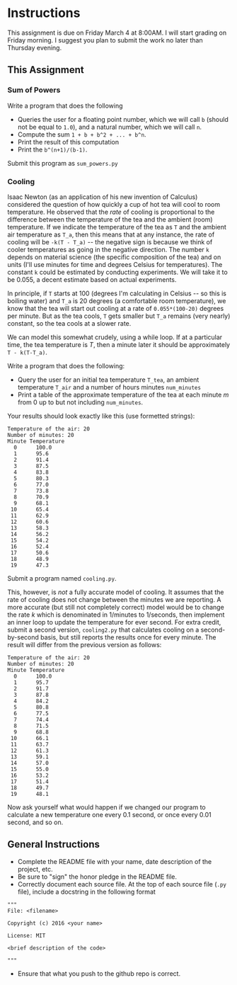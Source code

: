 # Instructions

This assignment is due on Friday March 4 at 8:00AM. I will start grading on Friday morning. I suggest you plan to submit the work no later than Thursday evening.

## This Assignment

### Sum of Powers

Write a program that does the following

* Queries the user for a floating point number, which we will call `b` (should not be equal to `1.0`),
 and a natural number, which we will call `n`.
* Compute the sum `1 + b + b^2 + ... + b^n`.
* Print the result of this computation
* Print the `b^(n+1)/(b-1)`.

Submit this program as `sum_powers.py`

### Cooling

Isaac Newton (as an application of his new invention of Calculus) considered the question of how quickly a cup of hot tea will cool to room temperature. He observed that the _rate_ of cooling is proportional to the difference between the temperature of the tea and the ambient (room) temperature. If we indicate the temperature of the tea as `T` and the ambient air temperature as `T_a`, then this means that at any instance, the rate of cooling will be `-k(T - T_a)` -- the negative sign is because we think of cooler temperatures as going in the negative direction.
The number `k` depends on material science (the specific composition of the tea) and on units (I'll use minutes for time and degrees Celsius for temperatures). The constant `k` could be estimated by conducting experiments. We will take it to be 0.055, a decent estimate based on actual experiments.

In principle, if `T` starts at 100 (degrees I'm calculating in Celsius -- so this is boiling water) and `T_a` is 20 degrees (a comfortable room temperature), we know that the tea will start out cooling at a rate of `0.055*(100-20)` degrees per minute. But as the tea cools, `T` gets smaller but `T_a` remains (very nearly) constant, so the tea cools at a slower rate.

We can model this somewhat crudely, using a while loop. If at a particular time, the tea temperature is $T$, then a minute later it should be approximately `T - k(T-T_a)`.

Write a program that does the following:

* Query the user for an initial tea temperature `T_tea`, an ambient temperature `T_air` and a number of hours minutes `num_minutes`
* Print a table of the approximate temperature of the tea at each minute $m$ from 0 up to but not including `num_minutes`.

Your results should look exactly like this (use formetted strings):

```
Temperature of the air: 20
Number of minutes: 20
Minute Temperature
  0      100.0
  1      95.6
  2      91.4
  3      87.5
  4      83.8
  5      80.3
  6      77.0
  7      73.8
  8      70.9
  9      68.1
 10      65.4
 11      62.9
 12      60.6
 13      58.3
 14      56.2
 15      54.2
 16      52.4
 17      50.6
 18      48.9
 19      47.3
```

Submit a program named `cooling.py`.

This, however, is _not_ a fully accurate model of cooling. It assumes that the rate of cooling does not change between the minutes we are reporting. A more accurate (but still not completely correct) model would be to change the rate $k$ which is denominated in 1/minutes to 1/seconds, then implement an inner loop to update the temperature for ever second. For extra credit, submit a second version, `cooling2.py` that calculates cooling on a second-by-second basis, but still reports the results once for every minute. The result will differ from the previous version as follows:

```
Temperature of the air: 20
Number of minutes: 20
Minute Temperature
  0      100.0
  1      95.7
  2      91.7
  3      87.8
  4      84.2
  5      80.8
  6      77.5
  7      74.4
  8      71.5
  9      68.8
 10      66.1
 11      63.7
 12      61.3
 13      59.1
 14      57.0
 15      55.0
 16      53.2
 17      51.4
 18      49.7
 19      48.1
```
Now ask yourself what would happen if we changed our program to calculate a new temperature one every 0.1 second, or once every 0.01 second, and so on.

## General Instructions

* Complete the README file with your name, date description of the project, etc.
* Be sure to "sign" the honor pledge in the README file.
* Correctly document each source file.
    At the top of each source file (```.py``` file), include a docstring in the following format

```
"""
File: <filename>

Copyright (c) 2016 <your name>

License: MIT

<brief description of the code>

"""    
```

* Ensure that what you push to the github repo is correct.
